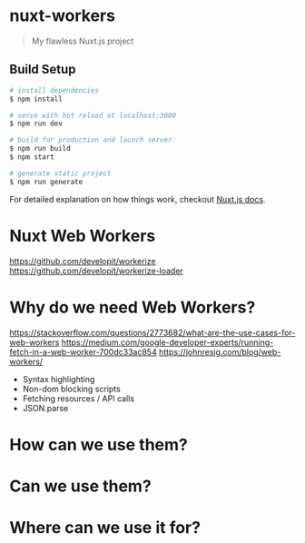 # nuxt-workers

> My flawless Nuxt.js project

## Build Setup

``` bash
# install dependencies
$ npm install

# serve with hot reload at localhost:3000
$ npm run dev

# build for production and launch server
$ npm run build
$ npm start

# generate static project
$ npm run generate
```

For detailed explanation on how things work, checkout [Nuxt.js docs](https://nuxtjs.org).


# Nuxt Web Workers
https://github.com/developit/workerize
https://github.com/developit/workerize-loader

# Why do we need Web Workers?
https://stackoverflow.com/questions/2773682/what-are-the-use-cases-for-web-workers
https://medium.com/google-developer-experts/running-fetch-in-a-web-worker-700dc33ac854
https://johnresig.com/blog/web-workers/

 - Syntax highlighting
 - Non-dom blocking scripts
  - Fetching resources / API calls
  - JSON.parse

# How can we use them?

# Can we use them?

# Where can we use it for?

